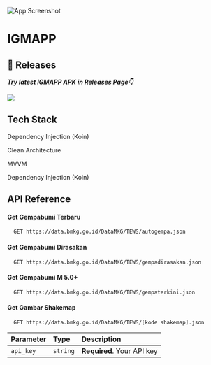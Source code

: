 ![App Screenshot](https://i.postimg.cc/P547RmQJ/Group-30.webp)


# IGMAPP

## 📎 Releases
***Try latest IGMAPP APK in Releases Page👇***

[![](https://img.shields.io/badge/IGMAPP%20APK-UNDUH-brightgreen?style=for-the-badge&logo=android)](https://github.com/faizul14/IGMAPP/releases/tag/v1.0.0)

## Tech Stack
Dependency Injection (Koin)

Clean Architecture

MVVM

Dependency Injection (Koin)

## API Reference

#### Get Gempabumi Terbaru

```https
  GET https://data.bmkg.go.id/DataMKG/TEWS/autogempa.json
```

#### Get Gempabumi Dirasakan

```https
  GET https://data.bmkg.go.id/DataMKG/TEWS/gempadirasakan.json
```

#### Get Gempabumi M 5.0+

```https
  GET https://data.bmkg.go.id/DataMKG/TEWS/gempaterkini.json
```

#### Get Gambar Shakemap

```https
  GET https://data.bmkg.go.id/DataMKG/TEWS/[kode shakemap].json
```

| Parameter | Type     | Description                |
| :-------- | :------- | :------------------------- |
| `api_key` | `string` | **Required**. Your API key |
